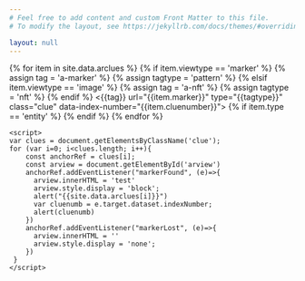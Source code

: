 ```yaml
---
# Feel free to add content and custom Front Matter to this file.
# To modify the layout, see https://jekyllrb.com/docs/themes/#overriding-theme-defaults

layout: null
---
```

<script src="https://aframe.io/releases/1.0.0/aframe.min.js"></script>
<!-- we import arjs version without NFT but with marker + location based support -->
<script src="https://raw.githack.com/AR-js-org/AR.js/master/aframe/build/aframe-ar.js"></script>
<body style="margin : 0px; overflow: hidden;">
	<div id="arview"></div>
    <a-scene embedded arjs>
    {% for item in site.data.arclues %}
    	{% if item.viewtype == 'marker' %}
	    	{% assign tag = 'a-marker' %}
	    	{% assign tagtype = 'pattern' %}
    	{% elsif item.viewtype == 'image' %}
	    	{% assign tag = 'a-nft' %}
	    	{% assign tagtype = 'nft' %}
    	{% endif %}
	    <{{tag}} url="{{item.marker}}" type="{{tagtype}}" class="clue" data-index-number="{{item.cluenumber}}">
	    	{% if item.type == 'entity' %}
		        <a-entity
		        position="0 -1 0"
		        scale="0.05 0.05 0.05"
		        gltf-model="{{item.typeurl}}"
		        ></a-entity>
	        {% endif %}
	    </{{tag}}>
    {% endfor %}
    <a-entity camera></a-entity>
    </a-scene>

    <script>
    var clues = document.getElementsByClassName('clue');
   	for (var i=0; i<clues.length; i++){
   		const anchorRef = clues[i];
   		const arview = document.getElementById('arview')
	    anchorRef.addEventListener("markerFound", (e)=>{
	      arview.innerHTML = 'test'
	      arview.style.display = 'block';
	      alert("{{site.data.arclues[i]}}")
	      var cluenumb = e.target.dataset.indexNumber;
	      alert(cluenumb)
	    })
	    anchorRef.addEventListener("markerLost", (e)=>{
	      arview.innerHTML = ''
	      arview.style.display = 'none';
	    })
   	 }
   	</script>
</body>